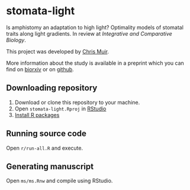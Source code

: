 # stomata-light

Is amphistomy an adaptation to high light? Optimality models of stomatal traits along light gradients. In review at *Integrative and Comparative Biology*.

This project was developed by [Chris Muir](www.chrisdmuir.com).

More information about the study is available in a preprint which you can find on [biorxiv](https://doi.org/10.1101/601377) or on [github](https://github.com/cdmuir/stomata-light/blob/master/ms/ms.pdf).

## Downloading repository 

1. Download or clone this repository to your machine.
2. Open `stomata-light.Rproj` in [RStudio](https://www.rstudio.com/)
3. [Install R packages](https://github.com/cdmuir/stomata-light/blob/master/r/install-packages.R)

## Running source code

Open `r/run-all.R` and execute.

## Generating manuscript

Open `ms/ms.Rnw` and compile using RStudio.